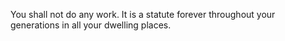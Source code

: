 You shall not do any work. It is a statute forever throughout your generations in all your dwelling places.
